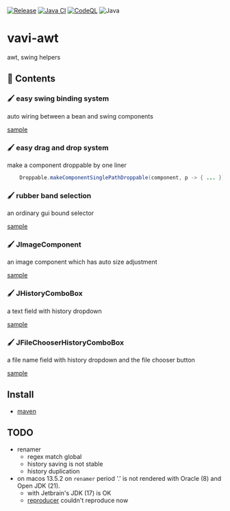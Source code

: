 [![Release](https://jitpack.io/v/umjammer/vavi-awt.svg)](https://jitpack.io/#umjammer/vavi-awt)
[![Java CI](https://github.com/umjammer/vavi-awt/actions/workflows/maven.yml/badge.svg)](https://github.com/umjammer/vavi-awt/actions)
[![CodeQL](https://github.com/umjammer/vavi-awt/actions/workflows/codeql-analysis.yml/badge.svg)](https://github.com/umjammer/vavi-awt/actions/workflows/codeql-analysis.yml)
![Java](https://img.shields.io/badge/Java-17-b07219)

# vavi-awt

awt, swing helpers

## 🎨 Contents

### 🖌️ easy swing binding system

auto wiring between a bean and swing components

[sample](src/test/java/vavi/swing/binder/BinderTest.java)

### 🖌️ easy drag and drop system

make a component droppable by one liner

```java
    Droppable.makeComponentSinglePathDroppable(component, p -> { ... });
```

### 🖌️ rubber band selection

an ordinary gui bound selector

[sample](https://github.com/umjammer/vavi-image-sandbox/tree/master/src/test/java/Test32.java)

### 🖌️ JImageComponent

an image component which has auto size adjustment

[sample](src/test/java/JImageComponentTest.java)

### 🖌 JHistoryComboBox

a text field with history dropdown

[sample](src/test/java/FileRenamer.java)

### 🖌 JFileChooserHistoryComboBox

a file name field with history dropdown and the file chooser button

[sample](https://github.com/umjammer/vavi-apps-jwindiff)

## Install

 * [maven](https://jitpack.io/#umjammer/vavi-awt)

## TODO

 * renamer
   * regex match global
   * history saving is not stable
   * history duplication
 * on macos 13.5.2 on `renamer` period '.' is not rendered with Oracle (8) and Open JDK (21).
   * with Jetbrain's JDK (17) is OK
   * [reproducer](src/test/java/IdeTest.java#period) couldn't reproduce now